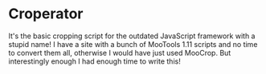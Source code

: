 # Croperator

It's the basic cropping script for the outdated JavaScript framework with a stupid name! I have a site with a bunch of MooTools 1.11 scripts and no time to convert them all, otherwise I would have just used MooCrop. But interestingly enough I had enough time to write this!